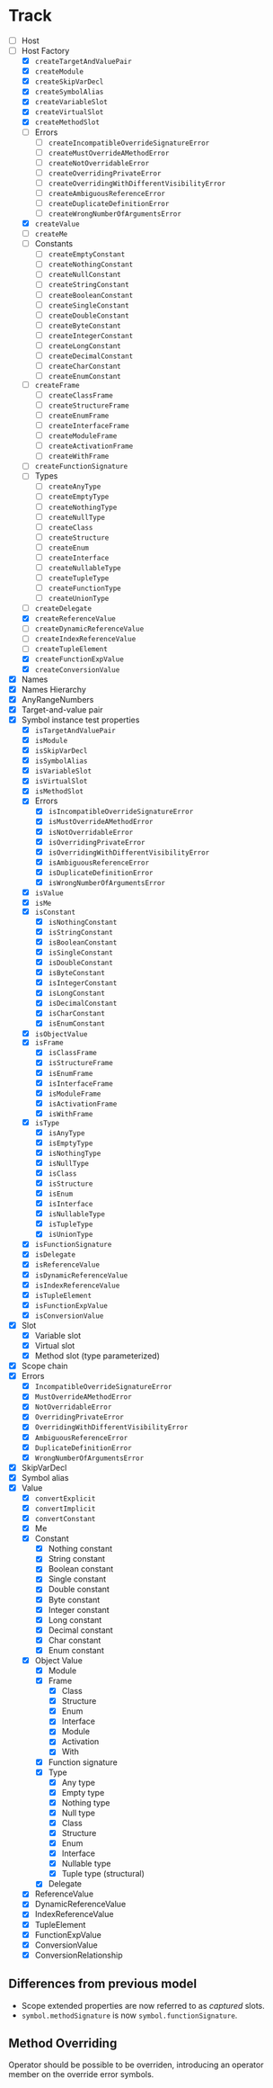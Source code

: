 # Track

- [ ] Host
- [ ] Host Factory
  - [x] `createTargetAndValuePair`
  - [x] `createModule`
  - [x] `createSkipVarDecl`
  - [x] `createSymbolAlias`
  - [x] `createVariableSlot`
  - [x] `createVirtualSlot`
  - [x] `createMethodSlot`
  - [ ] Errors
    - [ ] `createIncompatibleOverrideSignatureError`
    - [ ] `createMustOverrideAMethodError`
    - [ ] `createNotOverridableError`
    - [ ] `createOverridingPrivateError`
    - [ ] `createOverridingWithDifferentVisibilityError`
    - [ ] `createAmbiguousReferenceError`
    - [ ] `createDuplicateDefinitionError`
    - [ ] `createWrongNumberOfArgumentsError`
  - [x] `createValue`
  - [ ] `createMe`
  - [ ] Constants
    - [ ] `createEmptyConstant`
    - [ ] `createNothingConstant`
    - [ ] `createNullConstant`
    - [ ] `createStringConstant`
    - [ ] `createBooleanConstant`
    - [ ] `createSingleConstant`
    - [ ] `createDoubleConstant`
    - [ ] `createByteConstant`
    - [ ] `createIntegerConstant`
    - [ ] `createLongConstant`
    - [ ] `createDecimalConstant`
    - [ ] `createCharConstant`
    - [ ] `createEnumConstant`
  - [ ] `createFrame`
    - [ ] `createClassFrame`
    - [ ] `createStructureFrame`
    - [ ] `createEnumFrame`
    - [ ] `createInterfaceFrame`
    - [ ] `createModuleFrame`
    - [ ] `createActivationFrame`
    - [ ] `createWithFrame`
  - [ ] `createFunctionSignature`
  - [ ] Types
    - [ ] `createAnyType`
    - [ ] `createEmptyType`
    - [ ] `createNothingType`
    - [ ] `createNullType`
    - [ ] `createClass`
    - [ ] `createStructure`
    - [ ] `createEnum`
    - [ ] `createInterface`
    - [ ] `createNullableType`
    - [ ] `createTupleType`
    - [ ] `createFunctionType`
    - [ ] `createUnionType`
  - [ ] `createDelegate`
  - [x] `createReferenceValue`
  - [ ] `createDynamicReferenceValue`
  - [ ] `createIndexReferenceValue`
  - [ ] `createTupleElement`
  - [x] `createFunctionExpValue`
  - [x] `createConversionValue`
- [x] Names
- [x] Names Hierarchy
- [x] AnyRangeNumbers
- [x] Target-and-value pair
- [x] Symbol instance test properties
  - [x] `isTargetAndValuePair`
  - [x] `isModule`
  - [x] `isSkipVarDecl`
  - [x] `isSymbolAlias`
  - [x] `isVariableSlot`
  - [x] `isVirtualSlot`
  - [x] `isMethodSlot`
  - [x] Errors
    - [x] `isIncompatibleOverrideSignatureError`
    - [x] `isMustOverrideAMethodError`
    - [x] `isNotOverridableError`
    - [x] `isOverridingPrivateError`
    - [x] `isOverridingWithDifferentVisibilityError`
    - [x] `isAmbiguousReferenceError`
    - [x] `isDuplicateDefinitionError`
    - [x] `isWrongNumberOfArgumentsError`
  - [x] `isValue`
  - [x] `isMe`
  - [x] `isConstant`
    - [x] `isNothingConstant`
    - [x] `isStringConstant`
    - [x] `isBooleanConstant`
    - [x] `isSingleConstant`
    - [x] `isDoubleConstant`
    - [x] `isByteConstant`
    - [x] `isIntegerConstant`
    - [x] `isLongConstant`
    - [x] `isDecimalConstant`
    - [x] `isCharConstant`
    - [x] `isEnumConstant`
  - [x] `isObjectValue`
  - [x] `isFrame`
    - [x] `isClassFrame`
    - [x] `isStructureFrame`
    - [x] `isEnumFrame`
    - [x] `isInterfaceFrame`
    - [x] `isModuleFrame`
    - [x] `isActivationFrame`
    - [x] `isWithFrame`
  - [x] `isType`
    - [x] `isAnyType`
    - [x] `isEmptyType`
    - [x] `isNothingType`
    - [x] `isNullType`
    - [x] `isClass`
    - [x] `isStructure`
    - [x] `isEnum`
    - [x] `isInterface`
    - [x] `isNullableType`
    - [x] `isTupleType`
    - [x] `isUnionType`
  - [x] `isFunctionSignature`
  - [x] `isDelegate`
  - [x] `isReferenceValue`
  - [x] `isDynamicReferenceValue`
  - [x] `isIndexReferenceValue`
  - [x] `isTupleElement`
  - [x] `isFunctionExpValue`
  - [x] `isConversionValue`
- [x] Slot
  - [x] Variable slot
  - [x] Virtual slot
  - [x] Method slot (type parameterized)
- [x] Scope chain
- [x] Errors
  - [x] `IncompatibleOverrideSignatureError`
  - [x] `MustOverrideAMethodError`
  - [x] `NotOverridableError`
  - [x] `OverridingPrivateError`
  - [x] `OverridingWithDifferentVisibilityError`
  - [x] `AmbiguousReferenceError`
  - [x] `DuplicateDefinitionError`
  - [x] `WrongNumberOfArgumentsError`
- [x] SkipVarDecl
- [x] Symbol alias
- [x] Value
  - [x] `convertExplicit`
  - [x] `convertImplicit`
  - [x] `convertConstant`
  - [x] Me
  - [x] Constant
    - [x] Nothing constant
    - [x] String constant
    - [x] Boolean constant
    - [x] Single constant
    - [x] Double constant
    - [x] Byte constant
    - [x] Integer constant
    - [x] Long constant
    - [x] Decimal constant
    - [x] Char constant
    - [x] Enum constant
  - [x] Object Value
    - [x] Module
    - [x] Frame
      - [x] Class
      - [x] Structure
      - [x] Enum
      - [x] Interface
      - [x] Module
      - [x] Activation
      - [x] With
    - [x] Function signature
    - [x] Type
      - [x] Any type
      - [x] Empty type
      - [x] Nothing type
      - [x] Null type
      - [x] Class
      - [x] Structure
      - [x] Enum
      - [x] Interface
      - [x] Nullable type
      - [x] Tuple type (structural)
    - [x] Delegate
  - [x] ReferenceValue
  - [x] DynamicReferenceValue
  - [x] IndexReferenceValue
  - [x] TupleElement
  - [x] FunctionExpValue
  - [x] ConversionValue
  - [x] ConversionRelationship

## Differences from previous model

- Scope extended properties are now referred to as _captured_ slots.
- `symbol.methodSignature` is now `symbol.functionSignature`.

## Method Overriding

Operator should be possible to be overriden, introducing an operator member on the override error symbols.